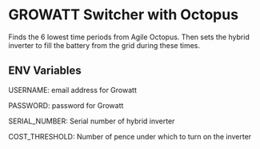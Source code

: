 # GROWATT Switcher with Octopus

Finds the 6 lowest time periods from Agile Octopus. Then sets the hybrid inverter to fill the battery from the grid during these times.

## ENV Variables

USERNAME: email address for Growatt

PASSWORD: password for Growatt

SERIAL_NUMBER: Serial number of hybrid inverter

COST_THRESHOLD: Number of pence under which to turn on the inverter
